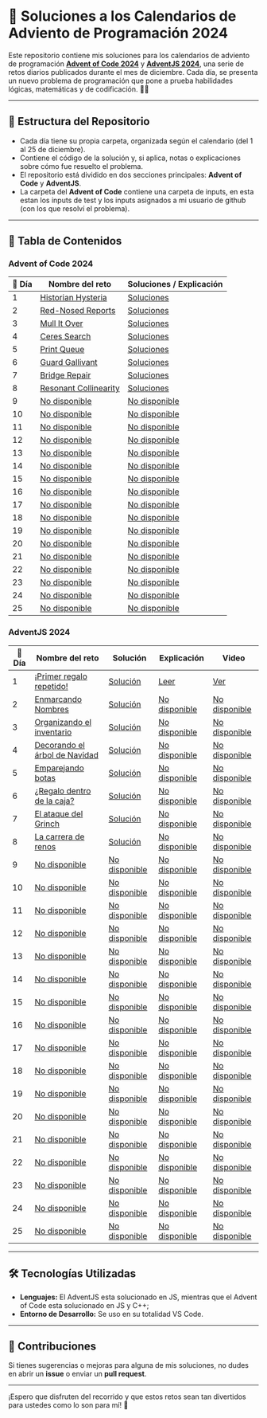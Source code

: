 # 🎄 Soluciones a los Calendarios de Adviento de Programación 2024

Este repositorio contiene mis soluciones para los calendarios de adviento de programación **[Advent of Code 2024](https://adventofcode.com/2024)** y **[AdventJS 2024](https://adventjs.dev)**, una serie de retos diarios publicados durante el mes de diciembre. Cada día, se presenta un nuevo problema de programación que pone a prueba habilidades lógicas, matemáticas y de codificación. 🎅✨

---

## 🚀 Estructura del Repositorio

- Cada día tiene su propia carpeta, organizada según el calendario (del 1 al 25 de diciembre).
- Contiene el código de la solución y, si aplica, notas o explicaciones sobre cómo fue resuelto el problema.
- El repositorio está dividido en dos secciones principales: **Advent of Code** y **AdventJS**.
- La carpeta del **Advent of Code** contiene una carpeta de inputs, en esta estan los inputs de test y los inputs asignados a mi usuario de github (con los que resolví el problema).

---

## 📜 Tabla de Contenidos

### Advent of Code 2024

| 🎁 Día | Nombre del reto                                              | Soluciones / Explicación                                                            |
| ------ | ------------------------------------------------------------ | ----------------------------------------------------------------------------------- |
| 1      | [Historian Hysteria](https://adventofcode.com/2024/day/1)    | [Soluciones](https://github.com/Achalogy/advents-2024/tree/main/adventofcode/1)     |
| 2      | [Red-Nosed Reports](https://adventofcode.com/2024/day/2)     | [Soluciones](https://github.com/Achalogy/advents-2024/tree/main/adventofcode/2)     |
| 3      | [Mull It Over](https://adventofcode.com/2024/day/3)          | [Soluciones](https://github.com/Achalogy/advents-2024/tree/main/adventofcode/3)     |
| 4      | [Ceres Search](https://adventofcode.com/2024/day/4)          | [Soluciones](https://github.com/Achalogy/advents-2024/tree/main/adventofcode/4)     |
| 5      | [Print Queue](https://adventofcode.com/2024/day/5)           | [Soluciones](https://github.com/Achalogy/advents-2024/tree/main/adventofcode/5)     |
| 6      | [Guard Gallivant](https://adventofcode.com/2024/day/6)       | [Soluciones](https://github.com/Achalogy/advents-2024/tree/main/adventofcode/6)     |
| 7      | [Bridge Repair](https://adventofcode.com/2024/day/7)         | [Soluciones](https://github.com/Achalogy/advents-2024/tree/main/adventofcode/7)     |
| 8      | [Resonant Collinearity](https://adventofcode.com/2024/day/8) | [Soluciones](https://github.com/Achalogy/advents-2024/tree/main/adventofcode/8)     |
| 9      | [No disponible](https://adventofcode.com/2024/day/9)         | [No disponible](https://github.com/Achalogy/advents-2024/tree/main/adventofcode/9)  |
| 10     | [No disponible](https://adventofcode.com/2024/day/10)        | [No disponible](https://github.com/Achalogy/advents-2024/tree/main/adventofcode/10) |
| 11     | [No disponible](https://adventofcode.com/2024/day/11)        | [No disponible](https://github.com/Achalogy/advents-2024/tree/main/adventofcode/11) |
| 12     | [No disponible](https://adventofcode.com/2024/day/12)        | [No disponible](https://github.com/Achalogy/advents-2024/tree/main/adventofcode/12) |
| 13     | [No disponible](https://adventofcode.com/2024/day/13)        | [No disponible](https://github.com/Achalogy/advents-2024/tree/main/adventofcode/13) |
| 14     | [No disponible](https://adventofcode.com/2024/day/14)        | [No disponible](https://github.com/Achalogy/advents-2024/tree/main/adventofcode/14) |
| 15     | [No disponible](https://adventofcode.com/2024/day/15)        | [No disponible](https://github.com/Achalogy/advents-2024/tree/main/adventofcode/15) |
| 16     | [No disponible](https://adventofcode.com/2024/day/16)        | [No disponible](https://github.com/Achalogy/advents-2024/tree/main/adventofcode/16) |
| 17     | [No disponible](https://adventofcode.com/2024/day/17)        | [No disponible](https://github.com/Achalogy/advents-2024/tree/main/adventofcode/17) |
| 18     | [No disponible](https://adventofcode.com/2024/day/18)        | [No disponible](https://github.com/Achalogy/advents-2024/tree/main/adventofcode/18) |
| 19     | [No disponible](https://adventofcode.com/2024/day/19)        | [No disponible](https://github.com/Achalogy/advents-2024/tree/main/adventofcode/19) |
| 20     | [No disponible](https://adventofcode.com/2024/day/20)        | [No disponible](https://github.com/Achalogy/advents-2024/tree/main/adventofcode/20) |
| 21     | [No disponible](https://adventofcode.com/2024/day/21)        | [No disponible](https://github.com/Achalogy/advents-2024/tree/main/adventofcode/21) |
| 22     | [No disponible](https://adventofcode.com/2024/day/22)        | [No disponible](https://github.com/Achalogy/advents-2024/tree/main/adventofcode/22) |
| 23     | [No disponible](https://adventofcode.com/2024/day/23)        | [No disponible](https://github.com/Achalogy/advents-2024/tree/main/adventofcode/23) |
| 24     | [No disponible](https://adventofcode.com/2024/day/24)        | [No disponible](https://github.com/Achalogy/advents-2024/tree/main/adventofcode/24) |
| 25     | [No disponible](https://adventofcode.com/2024/day/25)        | [No disponible](https://github.com/Achalogy/advents-2024/tree/main/adventofcode/25) |

### AdventJS 2024

| 🎁 Día | Nombre del reto                                                         | Solución                                                                                | Explicación                                                                     | Video                                              |
| ------ | ----------------------------------------------------------------------- | --------------------------------------------------------------------------------------- | ------------------------------------------------------------------------------- | -------------------------------------------------- |
| 1      | [¡Primer regalo repetido!](https://adventjs.dev/challenges/2024/1)      | [Solución](https://github.com/Achalogy/advents-2024/tree/main/adventjs/1/main.js)       | [Leer](https://github.com/Achalogy/advents-2024/tree/main/adventjs/1)           | [Ver](https://youtu.be/cvAqHclA5XI)                |
| 2      | [Enmarcando Nombres](https://adventjs.dev/challenges/2024/2)            | [Solución](https://github.com/Achalogy/advents-2024/tree/main/adventjs/2/main.js)       | [No disponible](https://github.com/Achalogy/advents-2024/tree/main/adventjs/2)  | [No disponible](https://www.youtube.com/@achalogy) |
| 3      | [Organizando el inventario](https://adventjs.dev/challenges/2024/3)     | [Solución](https://github.com/Achalogy/advents-2024/tree/main/adventjs/3/main.js)       | [No disponible](https://github.com/Achalogy/advents-2024/tree/main/adventjs/3)  | [No disponible](https://www.youtube.com/@achalogy) |
| 4      | [Decorando el árbol de Navidad](https://adventjs.dev/challenges/2024/4) | [Solución](https://github.com/Achalogy/advents-2024/tree/main/adventjs/4/main.js)       | [No disponible](https://github.com/Achalogy/advents-2024/tree/main/adventjs/4)  | [No disponible](https://www.youtube.com/@achalogy) |
| 5      | [Emparejando botas](https://adventjs.dev/challenges/2024/5)             | [Solución](https://github.com/Achalogy/advents-2024/tree/main/adventjs/5/main.js)       | [No disponible](https://github.com/Achalogy/advents-2024/tree/main/adventjs/5)  | [No disponible](https://www.youtube.com/@achalogy) |
| 6      | [¿Regalo dentro de la caja?](https://adventjs.dev/challenges/2024/6)    | [Solución](https://github.com/Achalogy/advents-2024/tree/main/adventjs/6/main.js)       | [No disponible](https://github.com/Achalogy/advents-2024/tree/main/adventjs/6)  | [No disponible](https://www.youtube.com/@achalogy) |
| 7      | [El ataque del Grinch](https://adventjs.dev/challenges/2024/7)          | [Solución](https://github.com/Achalogy/advents-2024/tree/main/adventjs/7/main.js)       | [No disponible](https://github.com/Achalogy/advents-2024/tree/main/adventjs/7)  | [No disponible](https://www.youtube.com/@achalogy) |
| 8      | [La carrera de renos](https://adventjs.dev/challenges/2024/8)           | [Solución](https://github.com/Achalogy/advents-2024/tree/main/adventjs/8/main.js)       | [No disponible](https://github.com/Achalogy/advents-2024/tree/main/adventjs/8)  | [No disponible](https://www.youtube.com/@achalogy) |
| 9      | [No disponible](https://adventjs.dev/challenges/2024/9)                 | [No disponible](https://github.com/Achalogy/advents-2024/tree/main/adventjs/9/main.js)  | [No disponible](https://github.com/Achalogy/advents-2024/tree/main/adventjs/9)  | [No disponible](https://www.youtube.com/@achalogy) |
| 10     | [No disponible](https://adventjs.dev/challenges/2024/10)                | [No disponible](https://github.com/Achalogy/advents-2024/tree/main/adventjs/10/main.js) | [No disponible](https://github.com/Achalogy/advents-2024/tree/main/adventjs/10) | [No disponible](https://www.youtube.com/@achalogy) |
| 11     | [No disponible](https://adventjs.dev/challenges/2024/11)                | [No disponible](https://github.com/Achalogy/advents-2024/tree/main/adventjs/11/main.js) | [No disponible](https://github.com/Achalogy/advents-2024/tree/main/adventjs/11) | [No disponible](https://www.youtube.com/@achalogy) |
| 12     | [No disponible](https://adventjs.dev/challenges/2024/12)                | [No disponible](https://github.com/Achalogy/advents-2024/tree/main/adventjs/12/main.js) | [No disponible](https://github.com/Achalogy/advents-2024/tree/main/adventjs/12) | [No disponible](https://www.youtube.com/@achalogy) |
| 13     | [No disponible](https://adventjs.dev/challenges/2024/13)                | [No disponible](https://github.com/Achalogy/advents-2024/tree/main/adventjs/13/main.js) | [No disponible](https://github.com/Achalogy/advents-2024/tree/main/adventjs/13) | [No disponible](https://www.youtube.com/@achalogy) |
| 14     | [No disponible](https://adventjs.dev/challenges/2024/14)                | [No disponible](https://github.com/Achalogy/advents-2024/tree/main/adventjs/14/main.js) | [No disponible](https://github.com/Achalogy/advents-2024/tree/main/adventjs/14) | [No disponible](https://www.youtube.com/@achalogy) |
| 15     | [No disponible](https://adventjs.dev/challenges/2024/15)                | [No disponible](https://github.com/Achalogy/advents-2024/tree/main/adventjs/15/main.js) | [No disponible](https://github.com/Achalogy/advents-2024/tree/main/adventjs/15) | [No disponible](https://www.youtube.com/@achalogy) |
| 16     | [No disponible](https://adventjs.dev/challenges/2024/16)                | [No disponible](https://github.com/Achalogy/advents-2024/tree/main/adventjs/16/main.js) | [No disponible](https://github.com/Achalogy/advents-2024/tree/main/adventjs/16) | [No disponible](https://www.youtube.com/@achalogy) |
| 17     | [No disponible](https://adventjs.dev/challenges/2024/17)                | [No disponible](https://github.com/Achalogy/advents-2024/tree/main/adventjs/17/main.js) | [No disponible](https://github.com/Achalogy/advents-2024/tree/main/adventjs/17) | [No disponible](https://www.youtube.com/@achalogy) |
| 18     | [No disponible](https://adventjs.dev/challenges/2024/18)                | [No disponible](https://github.com/Achalogy/advents-2024/tree/main/adventjs/18/main.js) | [No disponible](https://github.com/Achalogy/advents-2024/tree/main/adventjs/18) | [No disponible](https://www.youtube.com/@achalogy) |
| 19     | [No disponible](https://adventjs.dev/challenges/2024/19)                | [No disponible](https://github.com/Achalogy/advents-2024/tree/main/adventjs/19/main.js) | [No disponible](https://github.com/Achalogy/advents-2024/tree/main/adventjs/19) | [No disponible](https://www.youtube.com/@achalogy) |
| 20     | [No disponible](https://adventjs.dev/challenges/2024/20)                | [No disponible](https://github.com/Achalogy/advents-2024/tree/main/adventjs/20/main.js) | [No disponible](https://github.com/Achalogy/advents-2024/tree/main/adventjs/20) | [No disponible](https://www.youtube.com/@achalogy) |
| 21     | [No disponible](https://adventjs.dev/challenges/2024/21)                | [No disponible](https://github.com/Achalogy/advents-2024/tree/main/adventjs/21/main.js) | [No disponible](https://github.com/Achalogy/advents-2024/tree/main/adventjs/21) | [No disponible](https://www.youtube.com/@achalogy) |
| 22     | [No disponible](https://adventjs.dev/challenges/2024/22)                | [No disponible](https://github.com/Achalogy/advents-2024/tree/main/adventjs/22/main.js) | [No disponible](https://github.com/Achalogy/advents-2024/tree/main/adventjs/22) | [No disponible](https://www.youtube.com/@achalogy) |
| 23     | [No disponible](https://adventjs.dev/challenges/2024/23)                | [No disponible](https://github.com/Achalogy/advents-2024/tree/main/adventjs/23/main.js) | [No disponible](https://github.com/Achalogy/advents-2024/tree/main/adventjs/23) | [No disponible](https://www.youtube.com/@achalogy) |
| 24     | [No disponible](https://adventjs.dev/challenges/2024/24)                | [No disponible](https://github.com/Achalogy/advents-2024/tree/main/adventjs/24/main.js) | [No disponible](https://github.com/Achalogy/advents-2024/tree/main/adventjs/24) | [No disponible](https://www.youtube.com/@achalogy) |
| 25     | [No disponible](https://adventjs.dev/challenges/2024/25)                | [No disponible](https://github.com/Achalogy/advents-2024/tree/main/adventjs/25/main.js) | [No disponible](https://github.com/Achalogy/advents-2024/tree/main/adventjs/25) | [No disponible](https://www.youtube.com/@achalogy) |

---

## 🛠️ Tecnologías Utilizadas

- **Lenguajes:** El AdventJS esta solucionado en JS, mientras que el Advent of Code esta solucionado en JS y C++;
- **Entorno de Desarrollo:** Se uso en su totalidad VS Code.

---

## 🌟 Contribuciones

Si tienes sugerencias o mejoras para alguna de mis soluciones, no dudes en abrir un **issue** o enviar un **pull request**.

---

¡Espero que disfruten del recorrido y que estos retos sean tan divertidos para ustedes como lo son para mí! 🎉

